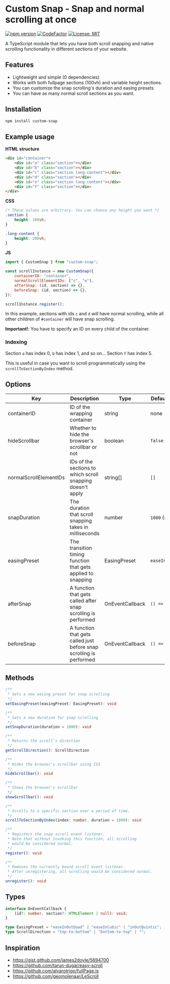 # Custom Snap - Snap and normal scrolling at once

[![npm version](https://badge.fury.io/js/custom-snap.svg)](https://badge.fury.io/js/custom-snap)
[![CodeFactor](https://www.codefactor.io/repository/github/hasanmothaffar/custom-snap/badge/master)](https://www.codefactor.io/repository/github/hasanmothaffar/custom-snap/overview/master)
[![License: MIT](https://img.shields.io/badge/License-MIT-yellow.svg)](LICENSE)

A TypeScript module that lets you have both scroll snapping and native scrolling functionality in different sections of your website.

<!-- **Demo link**: https://hasanmothaffar.github.io/custom-snap/ -->

<!-- ## Motivation

This is heavily inspired by the `normalScrollElements` option in the fullpage.js library. Scrolling with this option enabled, however, wan't smooth enough for my needs, which is why I created this library. -->

## Features

-   Lightweight and simple (0 dependencies)
-   Works with both fullpage sections (100vh) and variable height sections.
-   You can customize the snap scrolling's duration and easing presets
-   You can have as many normal scroll sections as you want.

## Installation

```sh
npm install custom-snap
```

## Example usage

**HTML structure**

```html
<div id="container">
	<div id="a" class="section"></div>
	<div id="b" class="section"></div>
	<div id="c" class="section long-content"></div>
	<div id="d" class="section"></div>
	<div id="e" class="section long-content"></div>
	<div id="f" class="section"></div>
</div>
```

**CSS**

```css
/* These values are arbitrary. You can choose any height you want */
.section {
	height: 100vh;
}

.long-content {
	height: 200vh;
}
```

**JS**

```js
import { CustomSnap } from "custom-snap";

const scrollInstance = new CustomSnap({
	containerID: "container",
	normalScrollElementIDs: ["c", "e"],
	afterSnap: (id, section) => {},
	beforeSnap: (id, section) => {},
});

scrollInstance.register();
```

In this example, sections with ids `c` and `d` will have normal scrolling, while all other children of `#container` will have snap scrolling.

**Important!**: You have to specify an ID on every child of the container.

### Indexing

Section `a` has index 0, `b` has index 1, and so on... Section `f` has index 5.

This is useful in case you want to scroll programmatically using the `scrollToSectionByIndex` method.

## Options

| Key                    | Description                                                         | Type            | Default value   |
| ---------------------- | ------------------------------------------------------------------- | --------------- | --------------- |
| containerID            | ID of the wrapping container                                        | string          | none            |
| hideScrollbar          | Whether to hide the browser's scrollbar or not                      | boolean         | `false`         |
| normalScrollElementIDs | IDs of the sections to which scroll snapping doesn't apply          | string[]        | `[]`            |
| snapDuration           | The duration that scroll snapping takes in milliseconds             | number          | `1000` (ms)     |
| easingPreset           | The transition timing function that gets applied to snapping        | EasingPreset    | `easeInOutQuad` |
| afterSnap              | A function that gets called after snap scrolling is performed       | OnEventCallback | `() => {}`      |
| beforeSnap             | A function that gets called just before snap scrolling is performed | OnEventCallback | `() => {}`      |

## Methods

```ts
/**
 * Sets a new easing preset for snap scrolling
 */
setEasingPreset(easingPreset: EasingPreset): void

/**
 * Sets a new duration for snap scrolling
 */
setSnapDuration(duration = 1000): void

/**
 * Returns the scroll's direction
 */
getScrollDirection(): ScrollDirection

/**
 * Hides the browser's scrollbar using CSS
 */
hideScrollbar(): void

/**
 * Shows the browser's scrollbar
 */
showScrollbar(): void

/**
 * Scrolls to a specific section over a period of time.
 */
scrollToSectionByIndex(index: number, duration = 1000): void

/**
 * Registers the snap scroll event listener.
 * Note that without invoking this function, all scrolling
 * would be considered normal.
 */
register(): void

/**
 * Removes the currently bound scroll event listener.
 * After unregistering, all scrolling would be considered normal.
 */
unregister(): void
```

## Types

```ts
interface OnEventCallback {
	(id?: number, section?: HTMLElement | null): void;
}

type EasingPreset = "easeInOutQuad" | "easeInCubic" | "inOutQuintic";
type ScrollDirection = "top-to-bottom" | "bottom-to-top" | "";
```

## Inspiration

-   https://gist.github.com/james2doyle/5694700
-   https://github.com/tarun-dugar/easy-scroll
-   https://github.com/alvarotrigo/fullPage.js
-   https://github.com/geomolenaar/LeScroll

